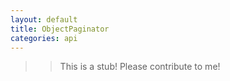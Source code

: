 ```yaml
---
layout: default
title: ObjectPaginator
categories: api
---
```


>>This is a stub!  Please contribute to me!
